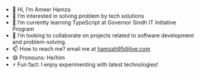- 👋 Hi, I’m Ameer Hamza
- 👀 I’m interested in solving problem by tech solutions
- 🌱 I’m currently learning TypeScript at Governor Sindh IT Initiative Program
- 💞️ I’m looking to collaborate on projects related to software development and problem-solving.
- 📫 How to reach me? email me at hamzah95@live.com
- 😄 Pronouns: He/him
- ⚡ Fun fact: I enjoy experimenting with latest technologies!

<!---
AmeerHamzah7/AmeerHamzah7 is a ✨ special ✨ repository because its `README.md` (this file) appears on your GitHub profile.
You can click the Preview link to take a look at your changes.
--->
